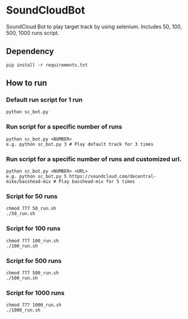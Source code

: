# SoundCloudBot
SoundCloud Bot to play target track by using selenium. Includes 50, 100, 500, 1000 runs script. 

## Dependency
```pip install -r requirements.txt```

## How to run
### Default run script for 1 run
```python sc_bot.py```
### Run script for a specific number of runs
```
python sc_bot.py <NUMBER>
e.g. python sc_bot.py 3 # Play default track for 3 times
```
### Run script for a specific number of runs and customized url.
```
python sc_bot.py <NUMBER> <URL>
e.g. python sc_bot.py 5 https://soundcloud.com/decentral-mike/basshead-mix # Play basshead-mix for 5 times
```

### Script for 50 runs
```
chmod 777 50_run.sh
./50_run.sh
```
### Script for 100 runs
```
chmod 777 100_run.sh
./100_run.sh
```
### Script for 500 runs
```
chmod 777 500_run.sh
./500_run.sh
```
### Script for 1000 runs
```
chmod 777 1000_run.sh
./1000_run.sh
```